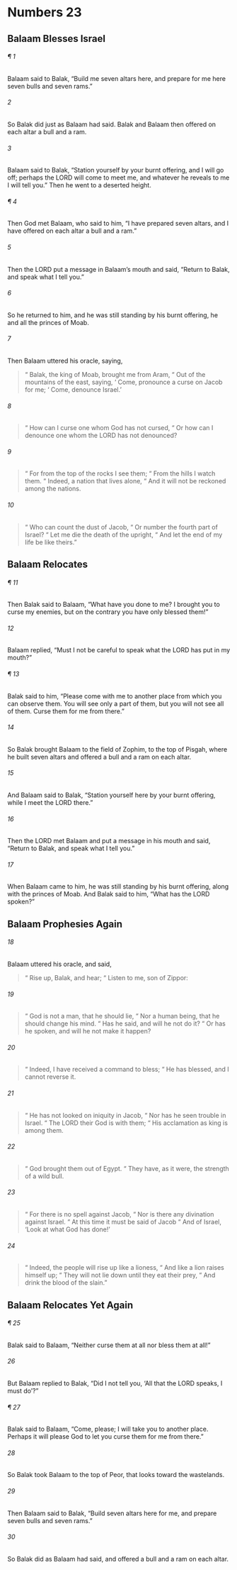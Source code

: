 # Numbers 23
## Balaam Blesses Israel
###### ¶ 1
Balaam said to Balak, “Build me seven altars here, and prepare for me here seven bulls and seven rams.”
###### 2
So Balak did just as Balaam had said. Balak and Balaam then offered on each altar a bull and a ram.
###### 3
Balaam said to Balak, “Station yourself by your burnt offering, and I will go off; perhaps the LORD will come to meet me, and whatever he reveals to me I will tell you.” Then he went to a deserted height.
###### ¶ 4
Then God met Balaam, who said to him, “I have prepared seven altars, and I have offered on each altar a bull and a ram.”
###### 5
Then the LORD put a message in Balaam’s mouth and said, “Return to Balak, and speak what I tell you.”
###### 6
So he returned to him, and he was still standing by his burnt offering, he and all the princes of Moab.
###### 7
Then Balaam uttered his oracle, saying,
>  “ Balak, the king of Moab, brought me from Aram,
>  “ Out of the mountains of the east, saying,
>  ‘ Come, pronounce a curse on Jacob for me;
>  ‘ Come, denounce Israel.’
###### 8
>  “ How can I curse one whom God has not cursed,
>  “ Or how can I denounce one whom the LORD has not denounced?
###### 9
>  “ For from the top of the rocks I see them;
>  “ From the hills I watch them.
>  “ Indeed, a nation that lives alone,
>  “ And it will not be reckoned among the nations.
###### 10
>  “ Who can count the dust of Jacob,
>  “ Or number the fourth part of Israel?
>  “ Let me die the death of the upright,
>  “ And let the end of my life be like theirs.”
## Balaam Relocates
###### ¶ 11
Then Balak said to Balaam, “What have you done to me? I brought you to curse my enemies, but on the contrary you have only blessed them!”
###### 12
Balaam replied, “Must I not be careful to speak what the LORD has put in my mouth?”
###### ¶ 13
Balak said to him, “Please come with me to another place from which you can observe them. You will see only a part of them, but you will not see all of them. Curse them for me from there.”
###### 14
So Balak brought Balaam to the field of Zophim, to the top of Pisgah, where he built seven altars and offered a bull and a ram on each altar.
###### 15
And Balaam said to Balak, “Station yourself here by your burnt offering, while I meet the LORD there.”
###### 16
Then the LORD met Balaam and put a message in his mouth and said, “Return to Balak, and speak what I tell you.”
###### 17
When Balaam came to him, he was still standing by his burnt offering, along with the princes of Moab. And Balak said to him, “What has the LORD spoken?”
## Balaam Prophesies Again
###### 18
Balaam uttered his oracle, and said,
>  “ Rise up, Balak, and hear;
>  “ Listen to me, son of Zippor:
###### 19
>  “ God is not a man, that he should lie,
>  “ Nor a human being, that he should change his mind.
>  “ Has he said, and will he not do it?
>  “ Or has he spoken, and will he not make it happen?
###### 20
>  “ Indeed, I have received a command to bless;
>  “ He has blessed, and I cannot reverse it.
###### 21
>  “ He has not looked on iniquity in Jacob,
>  “ Nor has he seen trouble in Israel.
>  “ The LORD their God is with them;
>  “ His acclamation as king is among them.
###### 22
>  “ God brought them out of Egypt.
>  “ They have, as it were, the strength of a wild bull.
###### 23
>  “ For there is no spell against Jacob,
>  “ Nor is there any divination against Israel.
>  “ At this time it must be said of Jacob
>  “ And of Israel, ‘Look at what God has done!’
###### 24
>  “ Indeed, the people will rise up like a lioness,
>  “ And like a lion raises himself up;
>  “ They will not lie down until they eat their prey,
>  “ And drink the blood of the slain.”
## Balaam Relocates Yet Again
###### ¶ 25
Balak said to Balaam, “Neither curse them at all nor bless them at all!”
###### 26
But Balaam replied to Balak, “Did I not tell you, ‘All that the LORD speaks, I must do’?”
###### ¶ 27
Balak said to Balaam, “Come, please; I will take you to another place. Perhaps it will please God to let you curse them for me from there.”
###### 28
So Balak took Balaam to the top of Peor, that looks toward the wastelands.
###### 29
Then Balaam said to Balak, “Build seven altars here for me, and prepare seven bulls and seven rams.”
###### 30
So Balak did as Balaam had said, and offered a bull and a ram on each altar.
